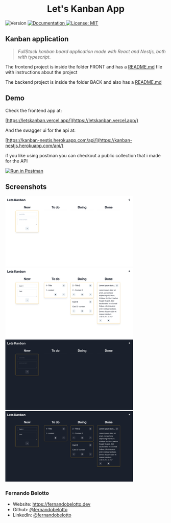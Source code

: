 <h1 align="center">Let's Kanban App </h1>
<p>
  <img alt="Version" src="https://img.shields.io/badge/version-1.0.0-blue.svg?cacheSeconds=2592000" />
  <a href="https://github.com/fernandobelotto/kanban/wiki/Documentation" target="_blank">
    <img alt="Documentation" src="https://img.shields.io/badge/documentation-yes-brightgreen.svg" />
  </a>
  <a href="#" target="_blank">
    <img alt="License: MIT" src="https://img.shields.io/badge/License-MIT-yellow.svg" />
  </a>
</p>

## Kanban application

> *FullStack kanban board application made with React and Nestjs, both with typescript.*

The frontend project is inside the folder FRONT and has a [README.md](./FRONT/README.md) file with instructions about the project

The backend project is inside the folder BACK and also has a [README.md](./BACK/README.md)

## Demo

Check the frontend app at:

[https://letskanban.vercel.app/](https://letskanban.vercel.app/)

And the swagger ui for the api at:

[https://kanban-nestjs.herokuapp.com/api/](https://kanban-nestjs.herokuapp.com/api/)

if you like using postman you can checkout a public collection that i made for the API

[![Run in Postman](https://run.pstmn.io/button.svg)](https://app.getpostman.com/run-collection/16002553-2a8a08a6-3813-4663-8dbd-3588df467d4d?action=collection%2Ffork&collection-url=entityId%3D16002553-2a8a08a6-3813-4663-8dbd-3588df467d4d%26entityType%3Dcollection%26workspaceId%3Dcee52d25-4064-44ab-a675-67e1ec38a5d3)

## Screenshots
<p float="left">
  <img alt="Documentation" src="FRONT/screenshots/home-light.png" width='400'/>
  <img alt="Documentation" src="FRONT/screenshots/content-light.png" width='400'/>
  <img alt="Documentation" src="FRONT/screenshots/home-dark.png" width='400'/>
  <img alt="Documentation" src="FRONT/screenshots/content-dark.png" width='400'/>
</p>

### Fernando Belotto

- Website: https://fernandobelotto.dev
- Github: [@fernandobelotto](https://github.com/fernandobelotto)
- LinkedIn: [@fernandobelotto](https://linkedin.com/in/fernandobelotto)
